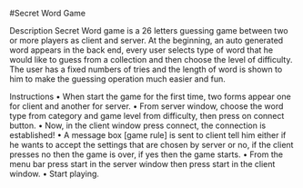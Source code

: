 #Secret Word Game


Description
Secret Word game is a 26 letters guessing game between two or more players as client and server.
At the beginning, an auto generated word appears in the back end, every user selects type of word that he would like to guess from a collection and then choose the level of difficulty.
The user has a fixed numbers of tries and the length of word is shown to him to make the guessing operation much easier and fun.



Instructions 
•	When start the game for the first time, two forms appear one for client and another for server.
•	From server window, choose the word type from category and game level from difficulty, then press on connect button.
•	Now, in the client window press connect, the connection is established!
•	A message box [game rule] is sent to client tell him either if he wants to accept the settings that are chosen by server or no, if the client presses no then the game is over, if yes then the game starts.
•	From the menu bar press start in the server window then press start in the client window.
•	Start playing.  

